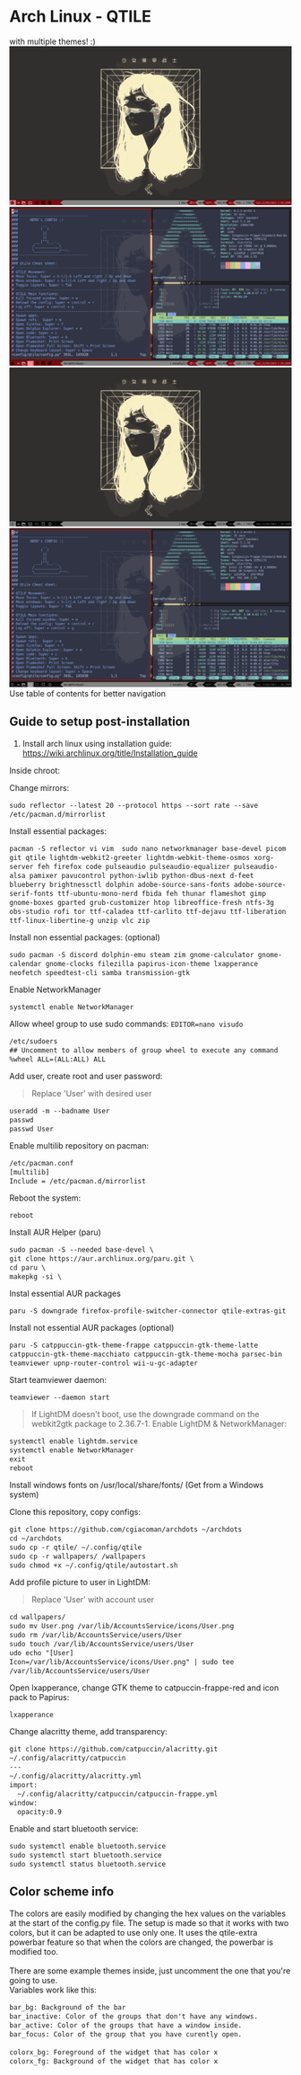 # Arch Linux - QTILE
with multiple themes! :)
![Qtile](/qtile/screenshot-red2.png)
![Qtile](/qtile/screenshot-red1.png)
![Qtile](/qtile/screenshot-black2.png)
![Qtile](/qtile/screenshot-black1.png)
Use table of contents for better navigation 

## Guide to setup post-installation 

1. Install arch linux using installation guide:
https://wiki.archlinux.org/title/Installation_guide

Inside chroot:

Change mirrors:
```
sudo reflector --latest 20 --protocol https --sort rate --save /etc/pacman.d/mirrorlist
```
Install essential packages:
```
pacman -S reflector vi vim  sudo nano networkmanager base-devel picom git qtile lightdm-webkit2-greeter lightdm-webkit-theme-osmos xorg-server feh firefox code pulseaudio pulseaudio-equalizer pulseaudio-alsa pamixer pavucontrol python-iwlib python-dbus-next d-feet blueberry brightnessctl dolphin adobe-source-sans-fonts adobe-source-serif-fonts ttf-ubuntu-mono-nerd fbida feh thunar flameshot gimp gnome-boxes gparted grub-customizer htop libreoffice-fresh ntfs-3g obs-studio rofi tor ttf-caladea ttf-carlito ttf-dejavu ttf-liberation ttf-linux-libertine-g unzip vlc zip
```
Install non essential packages: (optional)
```
sudo pacman -S discord dolphin-emu steam zim gnome-calculator gnome-calendar gnome-clocks filezilla papirus-icon-theme lxapperance neofetch speedtest-cli samba transmission-gtk
```
Enable NetworkManager
```
systemctl enable NetworkManager
```
Allow wheel group to use sudo commands:
```EDITOR=nano visudo```
```
/etc/sudoers
## Uncomment to allow members of group wheel to execute any command
%wheel ALL=(ALL:ALL) ALL
```
Add user, create root and user password:
> Replace 'User' with desired user 
```
useradd -m --badname User
passwd 
passwd User
```

Enable multilib repository on pacman:
```
/etc/pacman.conf
[multilib]
Include = /etc/pacman.d/mirrorlist
```

Reboot the system:
```
reboot
```
Install AUR Helper (paru)
```
sudo pacman -S --needed base-devel \
git clone https://aur.archlinux.org/paru.git \
cd paru \
makepkg -si \
```
Instal essential AUR packages
```
paru -S downgrade firefox-profile-switcher-connector qtile-extras-git
```
Install not essential AUR packages (optional)
```
paru -S catppuccin-gtk-theme-frappe catppuccin-gtk-theme-latte catppuccin-gtk-theme-macchiato catppuccin-gtk-theme-mocha parsec-bin teamviewer upnp-router-control wii-u-gc-adapter
```
Start teamviewer daemon:
```
teamviewer --daemon start
```
> If LightDM doesn't boot, use the downgrade command on the webkit2gtk package to 2.36.7-1.
Enable LightDM & NetworkManager:
```
systemctl enable lightdm.service
systemctl enable NetworkManager
exit
reboot
```


Install windows fonts on /usr/local/share/fonts/ (Get from a Windows system)

Clone this repository, copy configs:
```
git clone https://github.com/cgiacoman/archdots ~/archdots
cd ~/archdots
sudo cp -r qtile/ ~/.config/qtile
sudo cp -r wallpapers/ /wallpapers
sudo chmod +x ~/.config/qtile/autostart.sh
```
Add profile picture to user in LightDM:
> Replace 'User' with account user
```
cd wallpapers/
sudo mv User.png /var/lib/AccountsService/icons/User.png
sudo rm /var/lib/AccountsService/users/User
sudo touch /var/lib/AccountsService/users/User
udo echo "[User]
Icon=/var/lib/AccountsService/icons/User.png" | sudo tee /var/lib/AccountsService/users/User
```
Open lxapperance, change GTK theme to catpuccin-frappe-red and icon pack to Papirus:
```
lxapperance
```
Change alacritty theme, add transparency:
```
git clone https://github.com/catpuccin/alacritty.git ~/.config/alacritty/catpuccin
---
~/.config/alacritty/alacritty.yml
import:
  ~/.config/alacritty/catpuccin/catpuccin-frappe.yml
window:
  opacity:0.9
```

Enable and start bluetooth service:
```
sudo systemctl enable bluetooth.service
sudo systemctl start bluetooth.service
sudo systemctl status bluetooth.service
```

## Color scheme info
The colors are easily modified by changing the hex values on the variables at the start of the config.py file. The setup is made so that it works with two colors, but it can be adapted to use only one. It uses the qtile-extra powerbar feature so that when the colors are changed, the powerbar is modified too. 
<br><br>There are some example themes inside, just uncomment the one that you're going to use.
<br>Variables work like this:
```
bar_bg: Background of the bar
bar_inactive: Color of the groups that don't have any windows.
bar_active: Color of the groups that have a window inside.
bar_focus: Color of the group that you have curently open.

colorx_bg: Foreground of the widget that has color x
colorx_fg: Background of the widget that has color x
```

